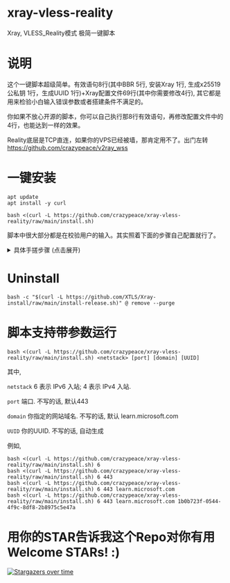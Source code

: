 # xray-vless-reality
Xray, VLESS_Reality模式 极简一键脚本

# 说明 
这个一键脚本超级简单。有效语句8行(其中BBR 5行, 安装Xray 1行, 生成x25519公私钥 1行，生成UUID 1行)+Xray配置文件69行(其中你需要修改4行), 其它都是用来检验小白输入错误参数或者搭建条件不满足的。

你如果不放心开源的脚本，你可以自己执行那8行有效语句，再修改配置文件中的4行，也能达到一样的效果。

Reality底层是TCP直连，如果你的VPS已经被墙，那肯定用不了。出门左转 https://github.com/crazypeace/v2ray_wss

# 一键安装
```
apt update
apt install -y curl
```
```
bash <(curl -L https://github.com/crazypeace/xray-vless-reality/raw/main/install.sh)
```

脚本中很大部分都是在校验用户的输入。其实照着下面的步骤自己配置就行了。

<details>
    <summary>具体手搓步骤 (点击展开)</summary>

# 打开BBR
```
sed -i '/net.ipv4.tcp_congestion_control/d' /etc/sysctl.conf
sed -i '/net.core.default_qdisc/d' /etc/sysctl.conf
echo "net.ipv4.tcp_congestion_control = bbr" >>/etc/sysctl.conf
echo "net.core.default_qdisc = fq" >>/etc/sysctl.conf
sysctl -p >/dev/null 2>&1
```


# 安装Xray beta版本
source: https://github.com/XTLS/Xray-install
```
bash -c "$(curl -L https://github.com/XTLS/Xray-install/raw/main/install-release.sh)" @ install --beta
```


# 生成 x25519 公钥和私钥
```
xray x25519
```
私钥会在服务端用到，公钥会在客户端用到。


# 生成 UUID
```
xray uuid
```

# 选一个你喜欢的网站 (SNI)
比如，`learn.microsoft.com`


# 选一个你喜欢的指纹 (Fingerprint)
可选项见此：https://xtls.github.io/en/config/transport.html 不想选，就用`random`
![image](https://github.com/crazypeace/xray-vless-reality/assets/665889/89cdc776-95b4-4003-b89f-ac5a48bd1da5)


# Reality 协议中定义了 ShortId, SpiderX
个人使用可以不管，留空


# 配置 /usr/local/etc/xray/config.json
```
{ // VLESS + Reality
  "log": {
    "loglevel": "warning"
  },
  "inbounds": [
    {
      "listen": "0.0.0.0",
      "port": 443,    // 理论上可以随便改，不过从访问梯子的行为上，我个人认为使用443比较合适
      "protocol": "vless",
      "settings": {
        "clients": [
          {
            "id": "你的UUID",    // ***改这里
            "flow": "xtls-rprx-vision"
          }
        ],
        "decryption": "none"
      },
      "streamSettings": {
        "network": "tcp",
        "security": "reality",
        "realitySettings": {
          "show": false,
          "dest": "你喜欢的网站:443",    // ***如 learn.microsoft.com:443
          "xver": 0,
          "serverNames": ["你喜欢的网站"],    //***如 learn.microsoft.com
          "privateKey": "你的**私钥**",    // ***改这里
          "shortIds": [""]    // 可以留空
        }
      },
      "sniffing": {
        "enabled": true,
        "destOverride": [
          "http",
          "tls"
        ]
      }
    }
  ],
  "outbounds": [
    {
      "protocol": "freedom",
      "tag": "direct"
    },
    {
      "protocol": "blackhole",
      "tag": "block"
    }
  ],
  "dns": {
    "servers": [
      "8.8.8.8",
      "1.1.1.1",
      "2001:4860:4860::8888",
      "2606:4700:4700::1111",
      "localhost"
    ]
  },
  "routing": {
    "domainStrategy": "IPIfNonMatch",
    "rules": [
      {
        "type": "field",
        "ip": ["geoip:private"],
        "outboundTag": "block"
      }
    ]
  }
}
```

# 客户端参数配置
脚本最后会输出VLESS链接，方便你导入翻墙客户端。

如果你是手搓自建，请参考下图配置。特别需要注意的是，客户端用的是**公钥**。和服务端用的**私钥**不一样。
![image](https://github.com/crazypeace/xray-vless-reality/assets/665889/52a943aa-ba8b-4a4a-a7ca-21c75807d678)

如果你是手搓VLESS链接，那么参考：https://github.com/XTLS/Xray-core/discussions/716
如 `vless://${xray_id}@${ip}:443?encryption=none&flow=xtls-rprx-vision&security=reality&sni=${domain}&fp=${fingerprint}&pbk=${public_key}&type=tcp#VLESS_R_${ip}`

# 如果是 IPv6 only 的小鸡，用 WARP 添加 IPv4 出站能力
```
bash <(curl -L git.io/warp.sh) 4
```

</details>

# Uninstall
```
bash -c "$(curl -L https://github.com/XTLS/Xray-install/raw/main/install-release.sh)" @ remove --purge
```

# 脚本支持带参数运行
```
bash <(curl -L https://github.com/crazypeace/xray-vless-reality/raw/main/install.sh) <netstack> [port] [domain] [UUID]
```

其中, 

`netstack` 6 表示 IPv6 入站; 4 表示 IPv4 入站.

`port` 端口. 不写的话, 默认443

`domain` 你指定的网站域名. 不写的话, 默认 learn.microsoft.com

`UUID` 你的UUID. 不写的话, 自动生成

例如,
```
bash <(curl -L https://github.com/crazypeace/xray-vless-reality/raw/main/install.sh) 6
bash <(curl -L https://github.com/crazypeace/xray-vless-reality/raw/main/install.sh) 6 443
bash <(curl -L https://github.com/crazypeace/xray-vless-reality/raw/main/install.sh) 6 443 learn.microsoft.com
bash <(curl -L https://github.com/crazypeace/xray-vless-reality/raw/main/install.sh) 6 443 learn.microsoft.com 1b0b723f-0544-4f9c-8df8-2b8975c5e47a
```


# 用你的STAR告诉我这个Repo对你有用 Welcome STARs! :)
[![Stargazers over time](https://starchart.cc/crazypeace/xray-vless-reality.svg)](https://starchart.cc/crazypeace/xray-vless-reality)
